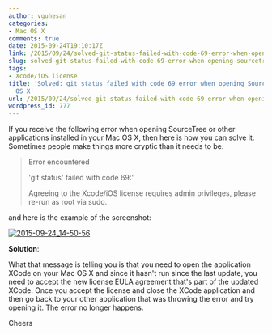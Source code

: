 ```yaml
---
author: vguhesan
categories:
- Mac OS X
comments: true
date: 2015-09-24T19:10:17Z
link: /2015/09/24/solved-git-status-failed-with-code-69-error-when-opening-sourcetree-in-mac-os-x/
slug: solved-git-status-failed-with-code-69-error-when-opening-sourcetree-in-mac-os-x
tags:
- Xcode/iOS license
title: 'Solved: git status failed with code 69 error when opening SourceTree in Mac
  OS X'
url: /2015/09/24/solved-git-status-failed-with-code-69-error-when-opening-sourcetree-in-mac-os-x/
wordpress_id: 777
---
```


If you receive the following error when opening SourceTree or other applications installed in your Mac OS X, then here is how you can solve it. Sometimes people make things more cryptic than it needs to be.


<blockquote>Error encountered

'git status' failed with code 69:'

Agreeing to the Xcode/iOS license requires admin privileges, please re-run as root via sudo.</blockquote>


and here is the example of the screenshot:

[![2015-09-24_14-50-56](/img/2015/09/2015-09-24_14-50-56.jpg)](/img/2015/09/2015-09-24_14-50-56.jpg)



**Solution**:


What that message is telling you is that you need to open the application XCode on your Mac OS X and since it hasn't run since the last update, you need to accept the new license EULA agreement that's part of the updated XCode. Once you accept the license and close the XCode application and then go back to your other application that was throwing the error and try opening it. The error no longer happens.

Cheers
